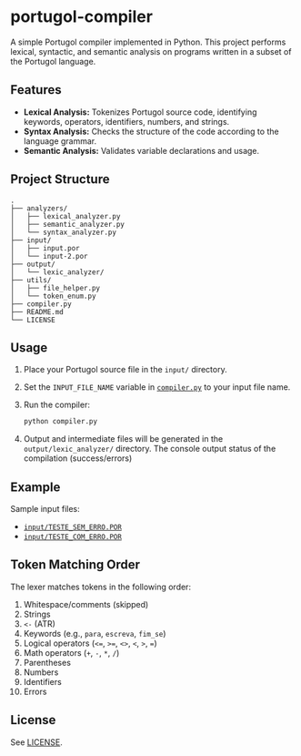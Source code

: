 # portugol-compiler

A simple Portugol compiler implemented in Python. This project performs lexical, syntactic, and semantic analysis on programs written in a subset of the Portugol language.

## Features

- **Lexical Analysis:** Tokenizes Portugol source code, identifying keywords, operators, identifiers, numbers, and strings.
- **Syntax Analysis:** Checks the structure of the code according to the language grammar.
- **Semantic Analysis:** Validates variable declarations and usage.

## Project Structure

```
.
├── analyzers/
│   ├── lexical_analyzer.py
│   ├── semantic_analyzer.py
│   └── syntax_analyzer.py
├── input/
│   ├── input.por
│   └── input-2.por
├── output/
│   └── lexic_analyzer/
├── utils/
│   ├── file_helper.py
│   └── token_enum.py
├── compiler.py
├── README.md
└── LICENSE
```

## Usage

1. Place your Portugol source file in the `input/` directory.
2. Set the `INPUT_FILE_NAME` variable in [`compiler.py`](compiler.py) to your input file name.
3. Run the compiler:

   ```sh
   python compiler.py
   ```

4. Output and intermediate files will be generated in the `output/lexic_analyzer/` directory. The console output status of the compilation (success/errors)

## Example

Sample input files:

- [`input/TESTE_SEM_ERRO.POR`](input/TESTE_SEM_ERRO.POR)
- [`input/TESTE_COM_ERRO.POR`](input/TESTE_COM_ERRO.POR)

## Token Matching Order

The lexer matches tokens in the following order:

1. Whitespace/comments (skipped)
2. Strings
3. `<-` (ATR)
4. Keywords (e.g., `para`, `escreva`, `fim_se`)
5. Logical operators (`<=`, `>=`, `<>`, `<`, `>`, `=`)
6. Math operators (`+`, `-`, `*`, `/`)
7. Parentheses
8. Numbers
9. Identifiers
10. Errors

## License

See [LICENSE](LICENSE).
